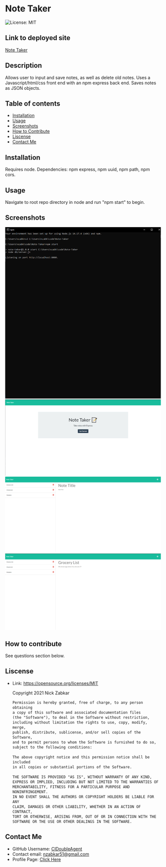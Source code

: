   # Note Taker
  ![License: MIT](https://img.shields.io/badge/License-MIT-yellow.svg)
  ## Link to deployed site
  [Note Taker](https://lit-fortress-73592.herokuapp.com/notes)
  ## Description
  Allows user to input and save notes, as well as delete old notes. Uses a Javascript/html/css front end with an npm express back end. Saves notes as JSON objects. 
  ## Table of contents
  * [Installation](#installation)
  * [Usage](#usage)
  * [Screenshots](#screenshots)
  * [How to Contribute](#how-to-contribute)
  * [Liscense](#liscense)
  * [Contact Me](#contact-me)
  ## Installation
  Requires node. Dependencies: npm express, npm uuid, npm path, npm cors.
  ## Usage
  Navigate to root repo directory in node and run "npm start" to begin.
  ## Screenshots
  ![Note_Taker_1](https://github.com/CIDoubleAgent/Note-Taker/blob/main/images/Note_Taker_1.png?raw=true)
  ![Note_Taker_2](https://github.com/CIDoubleAgent/Note-Taker/blob/main/images/Note_Taker_2.png?raw=true)
  ![Note_Taker_3](https://github.com/CIDoubleAgent/Note-Taker/blob/main/images/Note_Taker_3.png?raw=true)
  ![Note_Taker_4](https://github.com/CIDoubleAgent/Note-Taker/blob/main/images/Note_Taker_4.png?raw=true)
  ## How to contribute
  See questions section below.
  ## Liscense
  * Link: https://opensource.org/licenses/MIT  

      Copyright 2021 Nick Zabkar

        Permission is hereby granted, free of charge, to any person obtaining 
        a copy of this software and associated documentation files 
        (the "Software"), to deal in the Software without restriction, 
        including without limitation the rights to use, copy, modify, merge, 
        publish, distribute, sublicense, and/or sell copies of the Software, 
        and to permit persons to whom the Software is furnished to do so, 
        subject to the following conditions:

        The above copyright notice and this permission notice shall be included 
        in all copies or substantial portions of the Software.

        THE SOFTWARE IS PROVIDED "AS IS", WITHOUT WARRANTY OF ANY KIND, 
        EXPRESS OR IMPLIED, INCLUDING BUT NOT LIMITED TO THE WARRANTIES OF 
        MERCHANTABILITY, FITNESS FOR A PARTICULAR PURPOSE AND NONINFRINGEMENT. 
        IN NO EVENT SHALL THE AUTHORS OR COPYRIGHT HOLDERS BE LIABLE FOR ANY 
        CLAIM, DAMAGES OR OTHER LIABILITY, WHETHER IN AN ACTION OF CONTRACT, 
        TORT OR OTHERWISE, ARISING FROM, OUT OF OR IN CONNECTION WITH THE 
        SOFTWARE OR THE USE OR OTHER DEALINGS IN THE SOFTWARE.
  ## Contact Me
  * GitHub Username: [CIDoubleAgent](https://github.com/CIDoubleAgent)
  * Contact email: [nzabkar51@gmail.com](https://mail.google.com/mail/?view=cm&fs=1&tf=1&to=nzabkar51@gmail.com)
  * Profile Page: [Click Here](https://cidoubleagent.github.io/react-portfolio/)